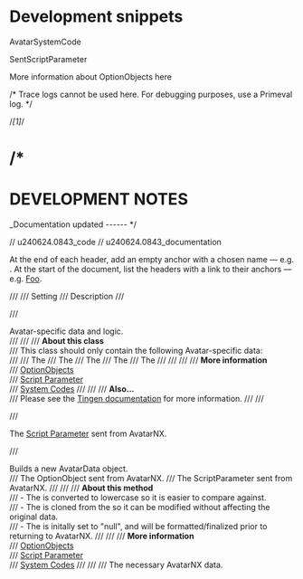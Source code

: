 # Development snippets

<see href="github.com/spectrum-health-systems/Tingen-Documentation/blob/main/Glossary.md#avatar-system-code">AvatarSystemCode</see>

<see href="github.com/spectrum-health-systems/Tingen-Documentation/blob/main/Glossary.md#avatar-script-parameter">SentScriptParameter</see>

 More information about OptionObjects <see href="github.com/spectrum-health-systems/Tingen-Documentation/blob/main/Glossary.md#avatar-optionobject">here</see>


/* Trace logs cannot be used here. For debugging purposes, use a Primeval log. */

/*[1]*/


/*
=================
DEVELOPMENT NOTES
=================

_Documentation updated ------
*/



// u240624.0843_code
// u240624.0843_documentation

At the end of each header, add an empty anchor with a chosen name — e.g. <a name="foo"></a>.
At the start of the document, list the headers with a link to their anchors — e.g. [Foo](#foo).


///             <listheader>
///                 <term>Setting</term>
///                 <description>Description</description>
///             </listheader>

/// <summary>Avatar-specific data and logic.</summary>
/// <remarks>
///     <para>
///         <b>About this class</b><br/>
///         This class should only contain the following Avatar-specific data:<br/>
///         <list type="bullet">
///             <item>The <paramref name="AvatarSystemCode"/></item>
///             <item>The <paramref name="SentScriptParameter"/></item>
///             <item>The <paramref name="SentOptionObject"/></item>
///             <item>The <paramref name="WorkOptionObject"/></item>
///             <item>The <paramref name="ReturnOptionObject"/></item>
///         </list>
///     </para>
///     <para>
///         <b>More information</b><br/>
///         <a href="https://github.com/spectrum-health-systems/Tingen-Documentation/blob/main/Glossary.md#avatar-optionobject">OptionObjects</a><br/>
///         <a href="https://github.com/spectrum-health-systems/Tingen-Documentation/blob/main/Glossary.md#avatar-script-paramater">Script Parameter</a><br/>
///         <a href="https://github.com/spectrum-health-systems/Tingen-Documentation/blob/main/Glossary.md#avatar-system-codes">System Codes</a>
///     </para>
///     <para>
///         <b>Also...</b><br/>
///         Please see the <a href="https://github.com/spectrum-health-systems/Tingen-Documentation">Tingen documentation</a> for more information.
///     </para>
/// </remarks>

/// <summary>The <a href="https://github.com/spectrum-health-systems/Tingen-Documentation/blob/main/Glossary.md#avatar-script-parameter">Script Parameter</a> sent from AvatarNX.</summary>

/// <summary>Builds a new AvatarData object.</summary>
/// <param name="sentOptionObject">The OptionObject sent from AvatarNX.</param>
/// <param name="sentScriptParameter">The ScriptParameter sent from AvatarNX.</param>
/// <remarks>
///     <para>
///         <b>About this method</b><br/>
///         - The <paramref name="sentScriptParameter"/> is converted to lowercase so it is easier to compare against.<br/>
///         - The <paramref name="workOptionObject"/> is cloned from the  <paramref name="sentOptionObject"/> so it can be modified without affecting the original data.<br/>
///         - The <paramref name="returnOptionObject"/> is initally set to "null", and will be formatted/finalized prior to returning to AvatarNX.
///     </para>
///     <para>
///         <b>More information</b><br/>
///         <a href="https://github.com/spectrum-health-systems/Tingen-Documentation/blob/main/Glossary.md#avatar-optionobject">OptionObjects</a><br/>
///         <a href="https://github.com/spectrum-health-systems/Tingen-Documentation/blob/main/Glossary.md#avatar-script-paramater">Script Parameter</a><br/>
///         <a href="https://github.com/spectrum-health-systems/Tingen-Documentation/blob/main/Glossary.md#avatar-system-codes">System Codes</a>
///     </para>
/// </remarks>
/// <returns>The necessary AvatarNX data.</returns>